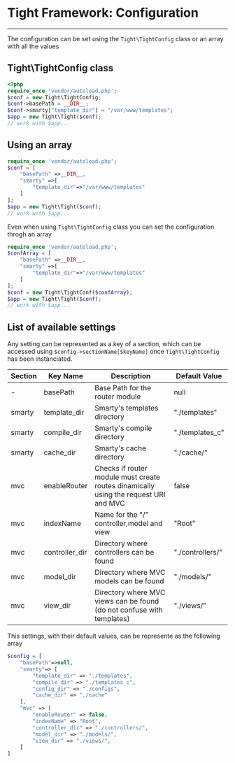# Tight Framework: Configuration
***
The configuration can be set using the `Tight\TightConfig` class or an array with all the values

## Tight\TightConfig class

```php
<?php
require_once 'vendor/autoload.php';
$conf = new Tight\TightConfig;
$conf->basePath = __DIR__;
$conf->smarty["template_dir"] = "/var/www/templates";
$app = new Tight\Tight($conf);
// work with $app...
```

## Using an array

```php
require_once 'vendor/autoload.php';
$conf = [
    "basePath" =>__DIR__,
    "smarty" =>[
        "template_dir"=>"/var/www/templates"
    ]
];
$app = new Tight\Tight($conf);
// work with $app...
```
Even when using `Tight\TightConfig` class you can set the configuration throgh an array

```php
require_once 'vendor/autoload.php';
$confArray = [
    "basePath" =>__DIR__,
    "smarty" =>[
        "template_dir"=>"/var/www/templates"
    ]
];
$conf = new Tight\TightConf($confArray);
$app = new Tight\Tight($conf);
// work with $app...
```

## List of available settings

Any setting can be represented as a key of a section, which can be accessed using `$config->sectionName[$keyName]` once `Tight\TightConfig` has been instanciated.

| Section | Key Name | Description | Default Value|
|---|---|---|---|
| -| basePath | Base Path for the router module | null |
| smarty | template_dir | Smarty's templates directory | "./templates" |
| smarty | compile_dir | Smarty's compile directory | "./templates_c" |
| smarty | cache_dir | Smarty's cache directory | "./cache/"|
| mvc | enableRouter | Checks if router module must create routes dinamically using the request URI and MVC | false |
| mvc | indexName | Name for the "/" controller,model and view | "Root" |
| mvc | controller_dir | Directory where controllers can be found | "./controllers/"|
| mvc | model_dir | Directory where MVC models can be found | "./models/" |
| mvc | view_dir | Directory where MVC views can be found (do not confuse with templates) | "./views/"|

This settings, with their default values, can be represente as the following array
```php
$config = [
    "basePath"=>null,
    "smarty"=> [
        "template_dir" => "./templates",
        "compile_dir" => "./templates_c",
        "config_dir" => "./configs",
        "cache_dir" => "./cache"
    ],
    "mvc" => [
        "enableRouter" => false,
        "indexName" => "Root",
        "controller_dir" => "./controllers/",
        "model_dir" => "./models/",
        "view_dir" => "./views/",
    ]
]
````





